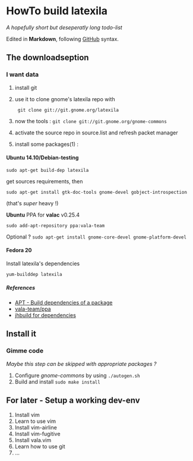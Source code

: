 HowTo build latexila
=================

*A hopefully short but deseperatly long todo-list*

Edited in **Markdown**, following [GitHub](https://help.github.com/articles/markdown-basics/)
syntax.

The downloadseption
---------------------------------

### I want data

1. install git
2. use it to clone gnome's latexila repo with

        git clone git://git.gnome.org/latexila
3. now the tools : ```git clone git://git.gnome.org/gnome-commons```
4. activate the source repo in source.list and refresh packet manager 
5. install some packages(1) :

#### Ubuntu 14.10/Debian-testing
    sudo apt-get build-dep latexila
get sources requirements, then
 
    sudo apt-get install gtk-doc-tools gnome-devel gobject-introspection
(that's _super_ heavy !)

**Ubuntu** PPA for **valac** v0.25.4

    sudo add-apt-repository ppa:vala-team

Optional ?  ```sudo apt-get install gnome-core-devel gnome-platform-devel```

#### Fedora 20
Install latexila's dependencies

    yum-builddep latexila

##### References
- [APT - Build dependencies of a package](http://askubuntu.com/questions/21379/how-do-i-find-the-build-dependencies-of-a-package)
- [vala-team/ppa](https://launchpad.net/~vala-team/+archive/ubuntu/ppa)
- [jhbuild for dependencies](https://wiki.gnome.org/Projects/Jhbuild/Dependencies/Fedora)

Install it
------------
### Gimme code
_Maybe this step can be skipped with appropriate packages ?_

1. Configure *gnome-commons* by using ``` ./autogen.sh ```
2. Build and install ```sudo make install```

For later - Setup a working dev-env
-------------------------------------

1. Install vim
2. Learn to use vim
3. Install vim-airline
4. Install vim-fugitive
5. Install vala.vim
6. Learn how to use git
7. ...